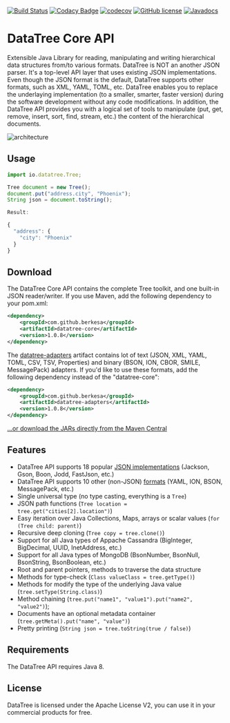 [![Build Status](https://travis-ci.org/berkesa/datatree.svg?branch=master)](https://travis-ci.org/berkesa/datatree)
[![Codacy Badge](https://api.codacy.com/project/badge/Grade/955111aa17ac4a459bb1bf9c8899f5e7)](https://www.codacy.com/app/berkesa/datatree?utm_source=github.com&amp;utm_medium=referral&amp;utm_content=berkesa/datatree&amp;utm_campaign=Badge_Grade)
[![codecov](https://codecov.io/gh/berkesa/datatree/branch/master/graph/badge.svg)](https://codecov.io/gh/berkesa/datatree)
[![GitHub license](https://img.shields.io/badge/license-Apache%202-blue.svg)](https://raw.githubusercontent.com/berkesa/datatree/master/LICENSE)
[![Javadocs](https://www.javadoc.io/badge/com.github.berkesa/datatree-core.svg)](https://www.javadoc.io/doc/com.github.berkesa/datatree-core)

# DataTree Core API

Extensible Java Library for reading, manipulating and writing hierarchical data structures from/to various formats.
DataTree is NOT an another JSON parser. It's a top-level API layer that uses existing JSON implementations.
Even though the JSON format is the default, DataTree supports other formats, such as XML, YAML, TOML, etc.
DataTree enables you to replace the underlaying implementation (to a smaller, smarter, faster version)
during the software development without any code modifications.
In addition, the DataTree API provides you with a logical set of tools
to manipulate (put, get, remove, insert, sort, find, stream, etc.) the content of the hierarchical documents.

![architecture](https://raw.githubusercontent.com/berkesa/datatree/master/docs/images/architecture.png)

## Usage

```javascript
import io.datatree.Tree;

Tree document = new Tree();
document.put("address.city", "Phoenix");
String json = document.toString();

Result:

{
  "address": {
    "city": "Phoenix"
  }
}
```

## Download

The DataTree Core API contains the complete Tree toolkit, and one built-in JSON reader/writer. If you use Maven, add the following dependency to your pom.xml:

```xml
<dependency>
    <groupId>com.github.berkesa</groupId>
    <artifactId>datatree-core</artifactId>
    <version>1.0.8</version>
</dependency>
```

The [datatree-adapters](https://berkesa.github.io/datatree-adapters/) artifact contains lot of text (JSON, XML, YAML, TOML, CSV, TSV, Properties) and binary (BSON, ION, CBOR, SMILE, MessagePack) adapters. If you'd like to use these formats, add the following dependency instead of the "datatree-core":

```xml
<dependency>
    <groupId>com.github.berkesa</groupId>
    <artifactId>datatree-adapters</artifactId>
    <version>1.0.8</version>
</dependency>
```

[...or download the JARs directly from the Maven Central](https://search.maven.org/#search%7Cga%7C1%7Cg%3A%22com.github.berkesa%22)

## Features

* DataTree API supports 18 popular [JSON implementations](https://berkesa.github.io/datatree-adapters/) (Jackson, Gson, Boon, Jodd, FastJson, etc.)
* DataTree API supports 10 other (non-JSON) [formats](https://berkesa.github.io/datatree-adapters/) (YAML, ION, BSON, MessagePack, etc.)
* Single universal type (no type casting, everything is a `Tree`)
* JSON path functions (`Tree location = tree.get("cities[2].location")`)
* Easy iteration over Java Collections, Maps, arrays or scalar values (`for (Tree child: parent)`)
* Recursive deep cloning (`Tree copy = tree.clone()`)
* Support for all Java types of Appache Cassandra (BigInteger, BigDecimal, UUID, InetAddress, etc.)
* Support for all Java types of MongoDB (BsonNumber, BsonNull, BsonString, BsonBoolean, etc.)
* Root and parent pointers, methods to traverse the data structure
* Methods for type-check (`Class valueClass = tree.getType()`)
* Methods for modify the type of the underlying Java value (`tree.setType(String.class)`)
* Method chaining (`tree.put("name1", "value1").put("name2", "value2")`);
* Documents have an optional metadata container (`tree.getMeta().put("name", "value")`)
* Pretty printing (`String json = tree.toString(true / false)`)

## Requirements

The DataTree API requires Java 8.

## License

DataTree is licensed under the Apache License V2, you can use it in your commercial products for free.
